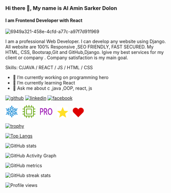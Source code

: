 ### Hi there 👋, My name is Al Amin Sarker Dolon
#### I am Frontend Developer with React
![6949a321-458e-4cfd-a77c-a97f7d91f969](https://user-images.githubusercontent.com/80084331/220697766-af6e7f2a-91ba-4029-b426-9f5e8b8b706f.jpg)

I am a professional Web Developer. I can develop any website using Django. All website are 100% Responsive ,SEO FRIENDLY, FAST SECURED. My HTML, CSS, Bootsrap,Git and GitHub,Django. Igive my best services for my client or company . Company satisfaction is my main goal.

Skills: C/JAVA / REACT / JS / HTML / CSS

- 🔭 I’m currently working on programming hero 
- 🌱 I’m currently learning React 
- 💬 Ask me about c ,java ,OOP, react, js  


[<img src='https://cdn.jsdelivr.net/npm/simple-icons@3.0.1/icons/github.svg' alt='github' height='40'>](https://github.com/https://github.com/alamindolon)  [<img src='https://cdn.jsdelivr.net/npm/simple-icons@3.0.1/icons/linkedin.svg' alt='linkedin' height='40'>](https://www.linkedin.com/in/https://www.linkedin.com/in/al-amin-sarker-dolon-41b510194//)  [<img src='https://cdn.jsdelivr.net/npm/simple-icons@3.0.1/icons/facebook.svg' alt='facebook' height='40'>](https://www.facebook.com/https://www.facebook.com/alaminsarkerdolon/)  

<a href='https://archiveprogram.github.com/'><img src='https://raw.githubusercontent.com/acervenky/animated-github-badges/master/assets/acbadge.gif' width='40' height='40'></a> <a href='https://docs.github.com/en/developers'><img src='https://raw.githubusercontent.com/acervenky/animated-github-badges/master/assets/devbadge.gif' width='40' height='40'></a> <a href='https://github.com/pricing'><img src='https://raw.githubusercontent.com/acervenky/animated-github-badges/master/assets/pro.gif' width='40' height='40'></a> <a href='https://stars.github.com/'><img src='https://raw.githubusercontent.com/acervenky/animated-github-badges/master/assets/starbadge.gif' width='35' height='35'></a> <a href='https://docs.github.com/en/github/supporting-the-open-source-community-with-github-sponsors'><img src='https://raw.githubusercontent.com/acervenky/animated-github-badges/master/assets/sponsorbadge.gif' width='35' height='35'></a> 

[![trophy](https://github-profile-trophy.vercel.app/?username=https://github.com/alamindolon)](https://github.com/ryo-ma/github-profile-trophy)

[![Top Langs](https://github-readme-stats.vercel.app/api/top-langs/?username=https://github.com/alamindolon)](https://github.com/anuraghazra/github-readme-stats)

![GitHub stats](https://github-readme-stats.vercel.app/api?username=https://github.com/alamindolon&show_icons=true&count_private=true)  

![GitHub Activity Graph](https://activity-graph.herokuapp.com/graph?username=https://github.com/alamindolon)  

![GitHub metrics](https://metrics.lecoq.io/https://github.com/alamindolon)  

![GitHub streak stats](https://streak-stats.demolab.com/?user=https://github.com/alamindolon)  

![Profile views](https://gpvc.arturio.dev/https://github.com/alamindolon)  
